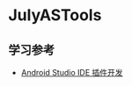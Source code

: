 # JulyASTools


## 学习参考
* [Android Studio IDE 插件开发](https://www.cnblogs.com/ClientInfra/p/15418435.html)
